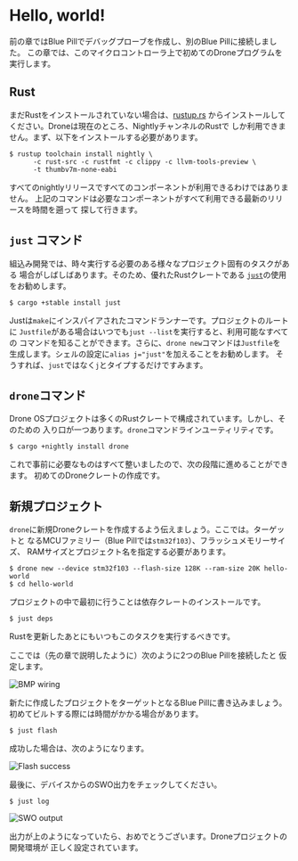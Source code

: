 # Hello, world!

前の章ではBlue Pillでデバッグプローブを作成し、別のBlue Pillに接続しました。
この章では、このマイクロコントローラ上で初めてのDroneプログラムを実行します。

## Rust

まだRustをインストールされていない場合は、[rustup.rs](https://rustup.rs/)
からインストールしてください。Droneは現在のところ、NightlyチャンネルのRustで
しか利用できません。まず、以下をインストールする必要があります。

```shell
$ rustup toolchain install nightly \
      -c rust-src -c rustfmt -c clippy -c llvm-tools-preview \
      -t thumbv7m-none-eabi
```

すべてのnightlyリリースですべてのコンポーネントが利用できるわけではありません。
上記のコマンドは必要なコンポーネントがすべて利用できる最新のリリースを時間を遡って
探して行きます。

## `just` コマンド

組込み開発では、時々実行する必要のある様々なプロジェクト固有のタスクがある
場合がしばしばあります。そのため、優れたRustクレートである
[`just`](https://github.com/casey/just)の使用をお勧めします。


```shell
$ cargo +stable install just
```

Justは`make`にインスパイアされたコマンドランナーです。プロジェクトのルートに
`Justfile`がある場合はいつでも`just --list`を実行すると、利用可能なすべての
コマンドを知ることができます。さらに、`drone new`コマンドは`Justfile`を
生成します。シェルの設定に`alias j="just"`を加えることをお勧めします。
そうすれば、`just`ではなく`j`とタイプするだけですみます。


## `drone`コマンド

Drone OSプロジェクトは多くのRustクレートで構成されています。しかし、そのための
入り口が一つあります。`drone`コマンドラインユーティリティです。

```shell
$ cargo +nightly install drone
```

これで事前に必要なものはすべて整いましたので、次の段階に進めることができます。
初めてのDroneクレートの作成です。

## 新規プロジェクト

`drone`に新規Droneクレートを作成するよう伝えましょう。ここでは。ターゲットと
なるMCUファミリー（Blue Pillでは`stm32f103`）、フラッシュメモリーサイズ、
RAMサイズとプロジェクト名を指定する必要があります。

```shell
$ drone new --device stm32f103 --flash-size 128K --ram-size 20K hello-world
$ cd hello-world
```

プロジェクトの中で最初に行うことは依存クレートのインストールです。

```shell
$ just deps
```

Rustを更新したあとにもいつもこのタスクを実行するべきです。

ここでは（先の章で説明したように）次のように2つのBlue Pillを接続したと
仮定します。

![BMP wiring](./assets/bmp-wiring.jpg)

新たに作成したプロジェクトをターゲットとなるBlue Pillに書き込みましょう。
初めてビルトする際には時間がかかる場合があります。


```shell
$ just flash
```

成功した場合は、次のようになります。

![Flash success](./assets/just-flash.png)

最後に、デバイスからのSWO出力をチェックしてください。

```shell
$ just log
```

![SWO output](./assets/just-swo.png)

出力が上のようになっていたら、おめでとうございます。Droneプロジェクトの開発環境が
正しく設定されています。
